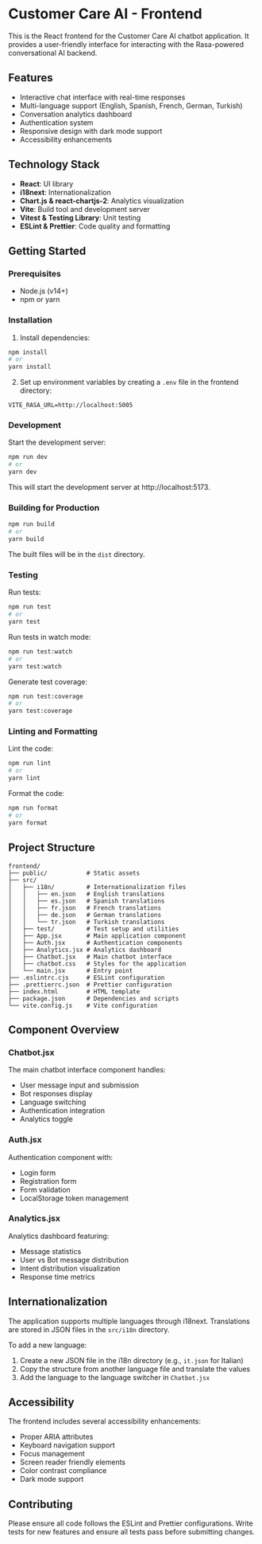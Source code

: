 # Customer Care AI - Frontend

This is the React frontend for the Customer Care AI chatbot application. It provides a user-friendly interface for interacting with the Rasa-powered conversational AI backend.

## Features

- Interactive chat interface with real-time responses
- Multi-language support (English, Spanish, French, German, Turkish)
- Conversation analytics dashboard
- Authentication system
- Responsive design with dark mode support
- Accessibility enhancements

## Technology Stack

- **React**: UI library
- **i18next**: Internationalization
- **Chart.js & react-chartjs-2**: Analytics visualization
- **Vite**: Build tool and development server
- **Vitest & Testing Library**: Unit testing
- **ESLint & Prettier**: Code quality and formatting

## Getting Started

### Prerequisites

- Node.js (v14+)
- npm or yarn

### Installation

1. Install dependencies:

```bash
npm install
# or
yarn install
```

2. Set up environment variables by creating a `.env` file in the frontend directory:

```
VITE_RASA_URL=http://localhost:5005
```

### Development

Start the development server:

```bash
npm run dev
# or
yarn dev
```

This will start the development server at http://localhost:5173.

### Building for Production

```bash
npm run build
# or
yarn build
```

The built files will be in the `dist` directory.

### Testing

Run tests:

```bash
npm run test
# or
yarn test
```

Run tests in watch mode:

```bash
npm run test:watch
# or
yarn test:watch
```

Generate test coverage:

```bash
npm run test:coverage
# or
yarn test:coverage
```

### Linting and Formatting

Lint the code:

```bash
npm run lint
# or
yarn lint
```

Format the code:

```bash
npm run format
# or
yarn format
```

## Project Structure

```
frontend/
├── public/           # Static assets
├── src/
│   ├── i18n/         # Internationalization files
│   │   ├── en.json   # English translations
│   │   ├── es.json   # Spanish translations
│   │   ├── fr.json   # French translations
│   │   ├── de.json   # German translations
│   │   └── tr.json   # Turkish translations
│   ├── test/         # Test setup and utilities
│   ├── App.jsx       # Main application component
│   ├── Auth.jsx      # Authentication components
│   ├── Analytics.jsx # Analytics dashboard
│   ├── Chatbot.jsx   # Main chatbot interface
│   ├── chatbot.css   # Styles for the application
│   └── main.jsx      # Entry point
├── .eslintrc.cjs     # ESLint configuration
├── .prettierrc.json  # Prettier configuration
├── index.html        # HTML template
├── package.json      # Dependencies and scripts
└── vite.config.js    # Vite configuration
```

## Component Overview

### Chatbot.jsx

The main chatbot interface component handles:
- User message input and submission
- Bot responses display
- Language switching
- Authentication integration
- Analytics toggle

### Auth.jsx

Authentication component with:
- Login form
- Registration form
- Form validation
- LocalStorage token management

### Analytics.jsx

Analytics dashboard featuring:
- Message statistics
- User vs Bot message distribution
- Intent distribution visualization
- Response time metrics

## Internationalization

The application supports multiple languages through i18next. Translations are stored in JSON files in the `src/i18n` directory.

To add a new language:
1. Create a new JSON file in the i18n directory (e.g., `it.json` for Italian)
2. Copy the structure from another language file and translate the values
3. Add the language to the language switcher in `Chatbot.jsx`

## Accessibility

The frontend includes several accessibility enhancements:
- Proper ARIA attributes
- Keyboard navigation support
- Focus management
- Screen reader friendly elements
- Color contrast compliance
- Dark mode support

## Contributing

Please ensure all code follows the ESLint and Prettier configurations. Write tests for new features and ensure all tests pass before submitting changes.
